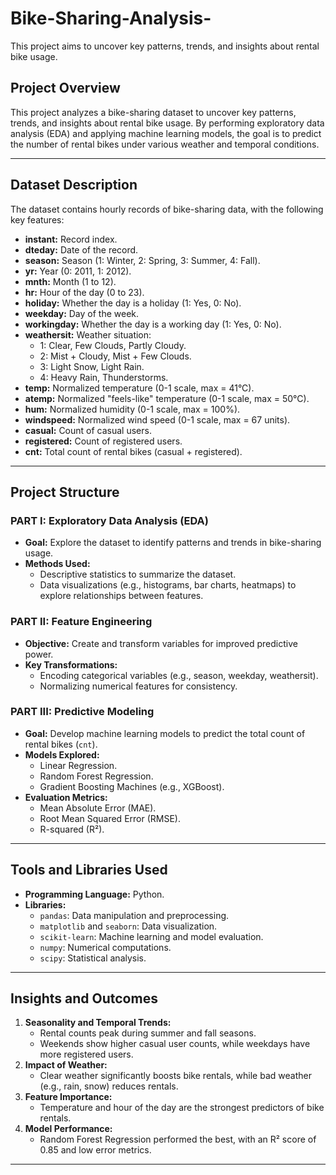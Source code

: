 # Bike-Sharing-Analysis-
This project aims to uncover key patterns, trends, and insights about rental bike usage.

## Project Overview
This project analyzes a bike-sharing dataset to uncover key patterns, trends, and insights about rental bike usage. By performing exploratory data analysis (EDA) and applying machine learning models, the goal is to predict the number of rental bikes under various weather and temporal conditions.

---

## Dataset Description
The dataset contains hourly records of bike-sharing data, with the following key features:
- **instant:** Record index.
- **dteday:** Date of the record.
- **season:** Season (1: Winter, 2: Spring, 3: Summer, 4: Fall).
- **yr:** Year (0: 2011, 1: 2012).
- **mnth:** Month (1 to 12).
- **hr:** Hour of the day (0 to 23).
- **holiday:** Whether the day is a holiday (1: Yes, 0: No).
- **weekday:** Day of the week.
- **workingday:** Whether the day is a working day (1: Yes, 0: No).
- **weathersit:** Weather situation:
  - 1: Clear, Few Clouds, Partly Cloudy.
  - 2: Mist + Cloudy, Mist + Few Clouds.
  - 3: Light Snow, Light Rain.
  - 4: Heavy Rain, Thunderstorms.
- **temp:** Normalized temperature (0-1 scale, max = 41°C).
- **atemp:** Normalized "feels-like" temperature (0-1 scale, max = 50°C).
- **hum:** Normalized humidity (0-1 scale, max = 100%).
- **windspeed:** Normalized wind speed (0-1 scale, max = 67 units).
- **casual:** Count of casual users.
- **registered:** Count of registered users.
- **cnt:** Total count of rental bikes (casual + registered).

---

## Project Structure
### PART I: Exploratory Data Analysis (EDA)
- **Goal:** Explore the dataset to identify patterns and trends in bike-sharing usage.
- **Methods Used:**
  - Descriptive statistics to summarize the dataset.
  - Data visualizations (e.g., histograms, bar charts, heatmaps) to explore relationships between features.

### PART II: Feature Engineering
- **Objective:** Create and transform variables for improved predictive power.
- **Key Transformations:**
  - Encoding categorical variables (e.g., season, weekday, weathersit).
  - Normalizing numerical features for consistency.

### PART III: Predictive Modeling
- **Goal:** Develop machine learning models to predict the total count of rental bikes (`cnt`).
- **Models Explored:**
  - Linear Regression.
  - Random Forest Regression.
  - Gradient Boosting Machines (e.g., XGBoost).
- **Evaluation Metrics:**
  - Mean Absolute Error (MAE).
  - Root Mean Squared Error (RMSE).
  - R-squared (R²).

---

## Tools and Libraries Used
- **Programming Language:** Python.
- **Libraries:**
  - `pandas`: Data manipulation and preprocessing.
  - `matplotlib` and `seaborn`: Data visualization.
  - `scikit-learn`: Machine learning and model evaluation.
  - `numpy`: Numerical computations.
  - `scipy`: Statistical analysis.

---

## Insights and Outcomes
1. **Seasonality and Temporal Trends:**
   - Rental counts peak during summer and fall seasons.
   - Weekends show higher casual user counts, while weekdays have more registered users.
2. **Impact of Weather:**
   - Clear weather significantly boosts bike rentals, while bad weather (e.g., rain, snow) reduces rentals.
3. **Feature Importance:**
   - Temperature and hour of the day are the strongest predictors of bike rentals.
4. **Model Performance:**
   - Random Forest Regression performed the best, with an R² score of 0.85 and low error metrics.

---

